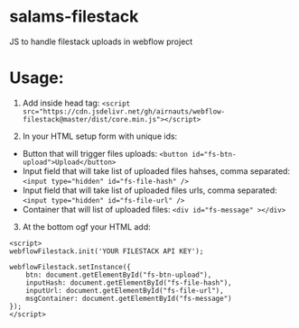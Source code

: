 # salams-filestack
JS to handle filestack uploads in webflow project

# Usage:
1. Add inside head tag:
`<script src="https://cdn.jsdelivr.net/gh/airnauts/webflow-filestack@master/dist/core.min.js"></script>`

2. In your HTML setup form with unique ids:

- Button that will trigger files uploads: `<button id="fs-btn-upload">Upload</button>`
- Input field that will take list of uploaded files hahses, comma separated: `<input type="hidden" id="fs-file-hash" />`
- Input field that will take list of uploaded files urls, comma separated: `<input type="hidden" id="fs-file-url" />`
- Container that will list of uploaded files: `<div id="fs-message" ></div>`

3. At the bottom ogf your HTML add:

```
<script>
webflowFilestack.init('YOUR FILESTACK API KEY');

webflowFilestack.setInstance({
	btn: document.getElementById("fs-btn-upload"),
	inputHash: document.getElementById("fs-file-hash"),
 	inputUrl: document.getElementById("fs-file-url"),
 	msgContainer: document.getElementById("fs-message")
});
</script>
```